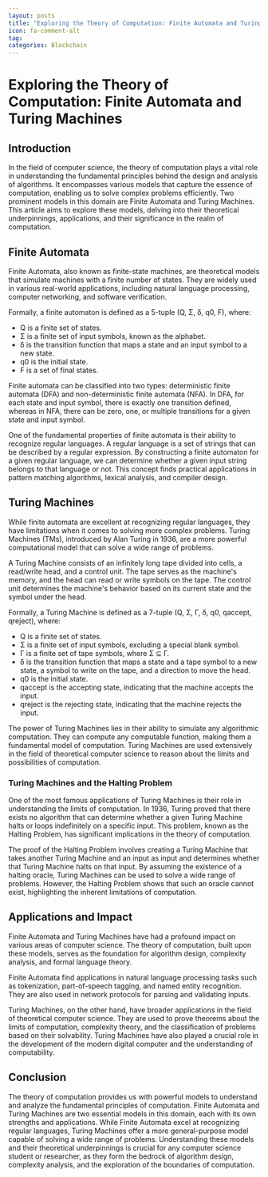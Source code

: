 ```yaml
---
layout: posts
title: "Exploring the Theory of Computation: Finite Automata and Turing Machines"
icon: fa-comment-alt
tag:      
categories: Blockchain
---
```



# Exploring the Theory of Computation: Finite Automata and Turing Machines

## Introduction
In the field of computer science, the theory of computation plays a vital role in understanding the fundamental principles behind the design and analysis of algorithms. It encompasses various models that capture the essence of computation, enabling us to solve complex problems efficiently. Two prominent models in this domain are Finite Automata and Turing Machines. This article aims to explore these models, delving into their theoretical underpinnings, applications, and their significance in the realm of computation.

## Finite Automata
Finite Automata, also known as finite-state machines, are theoretical models that simulate machines with a finite number of states. They are widely used in various real-world applications, including natural language processing, computer networking, and software verification.

Formally, a finite automaton is defined as a 5-tuple (Q, Σ, δ, q0, F), where:
- Q is a finite set of states.
- Σ is a finite set of input symbols, known as the alphabet.
- δ is the transition function that maps a state and an input symbol to a new state.
- q0 is the initial state.
- F is a set of final states.

Finite automata can be classified into two types: deterministic finite automata (DFA) and non-deterministic finite automata (NFA). In DFA, for each state and input symbol, there is exactly one transition defined, whereas in NFA, there can be zero, one, or multiple transitions for a given state and input symbol.

One of the fundamental properties of finite automata is their ability to recognize regular languages. A regular language is a set of strings that can be described by a regular expression. By constructing a finite automaton for a given regular language, we can determine whether a given input string belongs to that language or not. This concept finds practical applications in pattern matching algorithms, lexical analysis, and compiler design.

## Turing Machines
While finite automata are excellent at recognizing regular languages, they have limitations when it comes to solving more complex problems. Turing Machines (TMs), introduced by Alan Turing in 1936, are a more powerful computational model that can solve a wide range of problems.

A Turing Machine consists of an infinitely long tape divided into cells, a read/write head, and a control unit. The tape serves as the machine's memory, and the head can read or write symbols on the tape. The control unit determines the machine's behavior based on its current state and the symbol under the head.

Formally, a Turing Machine is defined as a 7-tuple (Q, Σ, Γ, δ, q0, qaccept, qreject), where:
- Q is a finite set of states.
- Σ is a finite set of input symbols, excluding a special blank symbol.
- Γ is a finite set of tape symbols, where Σ ⊆ Γ.
- δ is the transition function that maps a state and a tape symbol to a new state, a symbol to write on the tape, and a direction to move the head.
- q0 is the initial state.
- qaccept is the accepting state, indicating that the machine accepts the input.
- qreject is the rejecting state, indicating that the machine rejects the input.

The power of Turing Machines lies in their ability to simulate any algorithmic computation. They can compute any computable function, making them a fundamental model of computation. Turing Machines are used extensively in the field of theoretical computer science to reason about the limits and possibilities of computation.

### Turing Machines and the Halting Problem
One of the most famous applications of Turing Machines is their role in understanding the limits of computation. In 1936, Turing proved that there exists no algorithm that can determine whether a given Turing Machine halts or loops indefinitely on a specific input. This problem, known as the Halting Problem, has significant implications in the theory of computation.

The proof of the Halting Problem involves creating a Turing Machine that takes another Turing Machine and an input as input and determines whether that Turing Machine halts on that input. By assuming the existence of a halting oracle, Turing Machines can be used to solve a wide range of problems. However, the Halting Problem shows that such an oracle cannot exist, highlighting the inherent limitations of computation.

## Applications and Impact
Finite Automata and Turing Machines have had a profound impact on various areas of computer science. The theory of computation, built upon these models, serves as the foundation for algorithm design, complexity analysis, and formal language theory.

Finite Automata find applications in natural language processing tasks such as tokenization, part-of-speech tagging, and named entity recognition. They are also used in network protocols for parsing and validating inputs.

Turing Machines, on the other hand, have broader applications in the field of theoretical computer science. They are used to prove theorems about the limits of computation, complexity theory, and the classification of problems based on their solvability. Turing Machines have also played a crucial role in the development of the modern digital computer and the understanding of computability.

## Conclusion
The theory of computation provides us with powerful models to understand and analyze the fundamental principles of computation. Finite Automata and Turing Machines are two essential models in this domain, each with its own strengths and applications. While Finite Automata excel at recognizing regular languages, Turing Machines offer a more general-purpose model capable of solving a wide range of problems. Understanding these models and their theoretical underpinnings is crucial for any computer science student or researcher, as they form the bedrock of algorithm design, complexity analysis, and the exploration of the boundaries of computation.